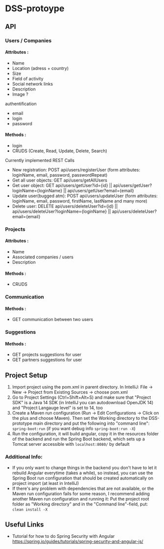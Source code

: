# DSS-protoype

## API

### Users / Companies

#### Attributes :

- Name
- Location (adress + country)
- Size
- Field of activity
- Social network links
- Description
- Image ?

authentification
- email
- login
- password



#### Methods :

- login
- CRUDS (Create, Read, Update, Delete, Search)

Currently implemented REST Calls

- New registration:         POST api/users/registerUser (form attributes: loginName, email, password, passwordRepeat)
- Get all user objects:     GET api/users/getAllUsers
- Get user object:          GET api/users/getUser?id={id} || api/users/getUser?loginName={loginName} || api/users/getUser?email={email}
- Update user(bugged atm):  POST api/users/updateUser (form attributes: loginName, email, password, firstName, lastName and many more)      
- Delete user:              DELETE api/users/deleteUser?id={id} || api/users/deleteUser?loginName={loginName} || api/users/deleteUser?email={email}

### Projects

#### Attributes :

- Name
- Associated companies / users
- Description

#### Methods :

- CRUDS

### Communication

#### Methods :

- GET communication between two users

### Suggestions

#### Methods :

- GET projects suggestions for user
- GET partners suggestions for user

## Project Setup
1. Import project using the pom.xml in parent directory. In IntelliJ: File -> New -> Project from Existing Sources -> choose pom.xml
2. Go to Project Settings (Ctrl+Shift+Alt+S) and make sure that "Project SDK" is a Java 14 SDK (in IntelliJ you can autodownload OpenJDK 14) and "Project Langauge level" is set to 14, too
3. Create a Maven run configuration (Run -> Edit Configurations -> Click on the plus and choose Maven). Then set the Working directory to the DSS-prototype main directory and put the following into "command line": <code>spring-boot:run</code> (if you want debug info <code>spring-boot:run -X</code>)
4. Run the configuration, it will build angular, copy it in the resources folder of the backend and run the Spring Boot backend, which sets up a Tomcat server accessible with <code>localhost:8080/</code> by default
### Additional Info:
- If you only want to change things in the backend you don't have to let it rebuild Angular everytime (takes a while), so instead, you can use the Spring Boot run configuration that should be created automatically on project import (at least in IntelliJ)
- If there's any problem with dependencies that are not available, or the Maven run configuration fails for some reason, I recommend adding another Maven run configuration and running it: Put the project root folder as "Working directory" and in the "Command line"-field, put: <code>clean install -X</code>

## Useful Links
- Tutorial for how to do Spring Security with Angular https://spring.io/guides/tutorials/spring-security-and-angular-js/